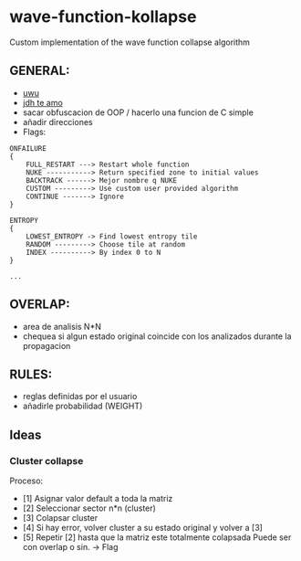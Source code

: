 # wave-function-kollapse
Custom implementation of the wave function collapse algorithm

## GENERAL:
- [uwu](https://www.youtube.com/watch?v=zIRTOgfsjl0&ab_channel=DVGen)
- [jdh te amo](https://www.youtube.com/watch?v=TO0Tx3w5abQ&ab_channel=jdh)
- sacar obfuscacion de OOP / hacerlo una funcion de C simple
- añadir direcciones
- Flags:
```
ONFAILURE
{ 
	FULL_RESTART ---> Restart whole function
	NUKE -----------> Return specified zone to initial values
	BACKTRACK ------> Mejor nombre q NUKE
	CUSTOM ---------> Use custom user provided algorithm
	CONTINUE -------> Ignore
}
```
```
ENTROPY
{
	LOWEST_ENTROPY -> Find lowest entropy tile
	RANDOM ---------> Choose tile at random
	INDEX ----------> By index 0 to N
}
```
```
...
```

## OVERLAP:
- area de analisis N*N
- chequea si algun estado original coincide con los analizados durante la propagacion

## RULES:
- reglas definidas por el usuario
- añadirle probabilidad (WEIGHT)

## Ideas
### Cluster collapse
Proceso:
- [1] Asignar valor default a toda la matriz
- [2] Seleccionar sector n*n (cluster)
- [3] Colapsar cluster
- [4] Si hay error, volver cluster a su estado original y volver a [3]
- [5] Repetir [2] hasta que la matriz este totalmente colapsada
Puede ser con overlap o sin. -> Flag
